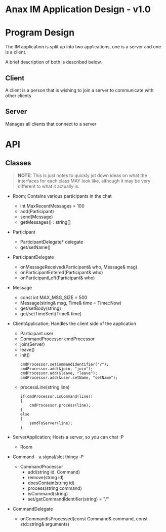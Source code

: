 # Anax IM Application Design - v1.0

# Program Design

The IM application is split up into two applications, one is a server and one is a client. 

A brief description of both is described below.

## Client

A client is a person that is wishing to join a server to communicate with other clients

## Server

Manages all clients that connect to a server


# API

## Classes

>**NOTE:** 
>This is just notes to quickly jot down ideas on what the interfaces for each class MAY look like, although it may be very different to what it actually is.
	
- Room; Contains various participants in the chat
	- int MaxRecentMessages = 100
	- add(Participant)
	- send(Message)
	- getMessages() : string[]

- Participant
	- ParticipantDelegate* delegate
	- get/setName()

- ParticipantDelegate
	- onMessageReceived(Participant& who, Message& msg)
	- onParticipantEntered(Participant& who)
	- onParticipantLeft(Participant& who)

- Message
	- const int MAX_MSG_SIZE = 500
	- Message(string& msg, Time& time = Time::Now)
	- get/setBody(string)
    - get/setTimeSent(Time& time)

- ClientApplication; Handles the client side of the application
	- Participant user
	- CommandProcessor cmdProcessor
	- join(Server)
	- leave()
	- init()
		```
		cmdProcessor.setCommandIdentifier("/");
		cmdProcessor.add(&join, "join");
		cmdProcessor.add(&leave, "leave");
		cmdProcessor.add(&user.setName, "setName");
		```
	- processLine(string line)
        ```
		if(cmdProcessor.isCommand(line))
		{
			cmdProcessor.process(line);
		}
		else
		{
			sendToServer(line);
		}
        ```

- ServerApplication; Hosts a server, so you can chat :P
	- Room

- Command - a signal/slot thingy :P
	- CommandProcessor
		- add(string id, Command)
		- remove(string id)
		- doesContain(string id)
		- process(string command)
		- isCommand(string)
		- set/getCommandIdentifier(string) = "/"

- CommandDelegate
	- onCommandIsProcessed(const Command& command, const std::string& arguments)
